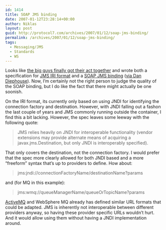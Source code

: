 ```yaml
---
id: 1414
title: SOAP JMS binding
date: 2007-01-12T23:28:14+00:00
author: Niklas
layout: post
guid: http://protocol7.com/archives/2007/01/12/soap-jms-binding/
permalink: /archives/2007/01/12/soap-jms-binding/
tags:
  - Messaging/JMS
  - Standards
  - WS
---
```

<div class='microid-5bfea382d4b11ccbb7f4c173dde00e08f9269787'>
  <p>
    Looks like <a href="http://mail-archives.apache.org/mod_mbox/ws-axis-dev/200701.mbox/%3c80A43FC052CE3949A327527DCD5D6B27020FB65C@MAIL01.bedford.progress.com%3e">the big guys finally got their act together</a> and wrote both a specification for <a href="http://mail-archives.apache.org/mod_mbox/ws-axis-dev/200701.mbox/raw/%3C80A43FC052CE3949A327527DCD5D6B27020FB65C@MAIL01.bedford.progress.com%3E/2">JMS IRI format</a> and a <a href="http://mail-archives.apache.org/mod_mbox/ws-axis-dev/200701.mbox/raw/%3C80A43FC052CE3949A327527DCD5D6B27020FB65C@MAIL01.bedford.progress.com%3E/3">SOAP JMS binding</a> (<a href="http://netzooid.com/blog/2007/01/12/jms-soap-binding-and-iri-scheme-released-from-bea-ibm-sonic-and-tibco/">via Dan Diephouse</a>). Now, I&#8217;m certainly not the right person to judge the quality of the SOAP binding, but I do like the fact that there might actually be one soonish.
  </p>
  
  <p>
    On the IRI format, its currently only based on using JNDI for identifying the connection factory and destination. However, with JNDI falling out a fashon the last couple of years and JMS commonly running outside the container, I find this a bit lacking. However, the spec leaves some leeway with the following quote:
  </p>
  
  <blockquote>
    <p>
      JMS relies heavily on JNDI for interoperable functionality (vendor extensions may provide alternate means of acquiring a javax.jms.Destination, but only JNDI is interoperably specified).
    </p>
  </blockquote>
  
  <p>
    That only covers the destination, not the connection factory. I would prefer that the spec more clearly allowed for both JNDI based and a more &#8220;freeform&#8221; syntax that&#8217;s up to providers to define. How about:
  </p>
  
  <blockquote>
    <p>
      jms:jndi://connectionFactoryName/destinationName?params
    </p>
  </blockquote>
  
  <p>
    and (for MQ in this example):
  </p>
  
  <blockquote>
    <p>
      jms:wmq://queueManagerName/queueOrTopicName?params
    </p>
  </blockquote>
  
  <p>
    <a href="http://www.activemq.org/site/tcp-transport-reference.html">ActiveMQ</a> and WebSphere MQ&nbsp;already has defined similar URL formats that could be adapted. JMS is inherently not interoperable between different providers anyway, so having these provider specific URLs wouldn&#8217;t hurt. And it would allow using them without having a JNDI implementation around.
  </p>
</div>